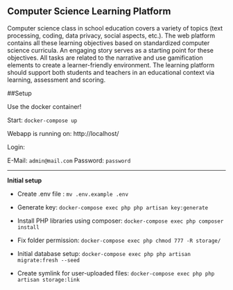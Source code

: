 ## Computer Science Learning Platform

Computer science class in school education
covers a variety of topics (text processing,
coding, data privacy, social aspects, etc.). The
web platform contains all these learning
objectives based on standardized computer
science curricula. An engaging story serves as a
starting point for these objectives. All tasks are
related to the narrative and use gamification
elements to create a learner-friendly
environment. The learning platform should
support both students and teachers in an
educational context via learning, assessment
and scoring. 


##Setup

Use the docker container!

Start: `docker-compose up`

Webapp is running on: http://localhost/

Login:

E-Mail: `admin@mail.com`
Password: `password`

---

**Initial setup**

* Create .env file : `mv .env.example .env`

* Generate key: `docker-compose exec php php artisan key:generate`

* Install PHP libraries using composer: `docker-compose exec php composer install` 

* Fix folder permission: `docker-compose exec php chmod 777 -R storage/` 

* Initial database setup: `docker-compose exec php php artisan migrate:fresh --seed`

* Create symlink for user-uploaded files: `docker-compose exec php php artisan storage:link`



